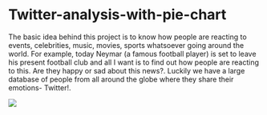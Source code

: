 # Twitter-analysis-with-pie-chart
The basic idea behind this project is to know how people are reacting to events, celebrities, music, movies, sports whatsoever going around the world. For example, today Neymar (a famous football player) is set to leave his present football club and all I want is to find out how people are reacting to this. Are they happy or sad about this news?. Luckily we have a large database of people from all around the globe where they share their emotions- Twitter!.

<image src = "https://github.com/chaitanybhardwaj97/Twitter-analysis-with-pie-chart/blob/master/New%20Doc%202018-08-20%20(1)_1.jpg">
